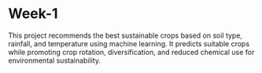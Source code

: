 # Week-1
This project recommends the best sustainable crops based on soil type, rainfall, and temperature using machine learning. It predicts suitable crops while promoting crop rotation, diversification, and reduced chemical use for environmental sustainability.
